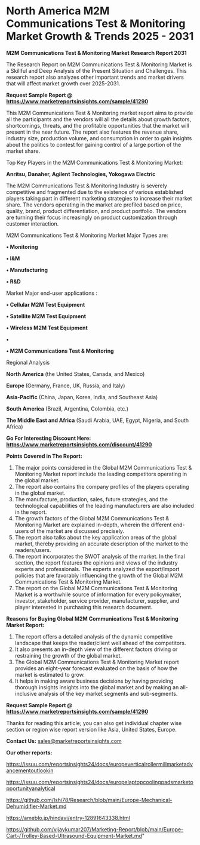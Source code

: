 # North America M2M Communications Test & Monitoring Market Growth & Trends 2025 - 2031

<strong>M2M Communications Test & Monitoring Market Research Report 2031</strong>

The Research Report on M2M Communications Test & Monitoring Market is a Skillful and Deep Analysis of the Present Situation and Challenges. This research report also analyzes other important trends and market drivers that will affect market growth over 2025-2031.

<strong>Request Sample Report @ <a href=https://www.marketreportsinsights.com/sample/41290>https://www.marketreportsinsights.com/sample/41290</a></strong>

This M2M Communications Test & Monitoring market report aims to provide all the participants and the vendors will all the details about growth factors, shortcomings, threats, and the profitable opportunities that the market will present in the near future. The report also features the revenue share, industry size, production volume, and consumption in order to gain insights about the politics to contest for gaining control of a large portion of the market share.

Top Key Players in the M2M Communications Test & Monitoring Market:

<strong>Anritsu, Danaher, Agilent Technologies, Yokogawa Electric</strong>

The M2M Communications Test & Monitoring Industry is severely competitive and fragmented due to the existence of various established players taking part in different marketing strategies to increase their market share. The vendors operating in the market are profiled based on price, quality, brand, product differentiation, and product portfolio. The vendors are turning their focus increasingly on product customization through customer interaction.

M2M Communications Test & Monitoring Market Major Types are:

<strong>•  Monitoring

•  I&M

•  Manufacturing

•  R&D</strong>

Market Major end-user applications :

<strong>•  Cellular M2M Test Equipment

•  Satellite M2M Test Equipment

•  Wireless M2M Test Equipment

•  

•  M2M Communications Test & Monitoring</strong>

Regional Analysis

</u><strong><b>North America</b></strong> (the United States, Canada, and Mexico)

<strong><b>Europe </b></strong>(Germany, France, UK, Russia, and Italy)

<strong><b>Asia-Pacific</b></strong> (China, Japan, Korea, India, and Southeast Asia)

<strong><b>South America</b></strong> (Brazil, Argentina, Colombia, etc.)

<strong><b>The Middle East and Africa</b></strong> (Saudi Arabia, UAE, Egypt, Nigeria, and South Africa)

<strong>Go For Interesting Discount Here: <a href=https://www.marketreportsinsights.com/discount/41290>https://www.marketreportsinsights.com/discount/41290</a></strong>

<strong>Points Covered in The Report:</strong>
<ol>
  <li>The major points considered in the Global M2M Communications Test & Monitoring Market report include the leading competitors operating in the global market.</li>
  <li>The report also contains the company profiles of the players operating in the global market.</li>
  <li>The manufacture, production, sales, future strategies, and the technological capabilities of the leading manufacturers are also included in the report.</li>
  <li>The growth factors of the Global M2M Communications Test & Monitoring Market are explained in-depth, wherein the different end-users of the market are discussed precisely.</li>
  <li>The report also talks about the key application areas of the global market, thereby providing an accurate description of the market to the readers/users.</li>
  <li>The report incorporates the SWOT analysis of the market. In the final section, the report features the opinions and views of the industry experts and professionals. The experts analyzed the export/import policies that are favorably influencing the growth of the Global M2M Communications Test & Monitoring Market.</li>
  <li>The report on the Global M2M Communications Test & Monitoring Market is a worthwhile source of information for every policymaker, investor, stakeholder, service provider, manufacturer, supplier, and player interested in purchasing this research document.</li>
</ol>
<strong>Reasons for Buying Global M2M Communications Test & Monitoring Market Report:</strong>

<ol>
  <li>The report offers a detailed analysis of the dynamic competitive landscape that keeps the reader/client well ahead of the competitors.</li>
  <li>It also presents an in-depth view of the different factors driving or restraining the growth of the global market.</li>
  <li>The Global M2M Communications Test & Monitoring Market report provides an eight-year forecast evaluated on the basis of how the market is estimated to grow.</li>
  <li>It helps in making aware business decisions by having providing thorough insights insights into the global market and by making an all-inclusive analysis of the key market segments and sub-segments.</li>
</ol>
<strong>Request Sample Report @ <a href=https://www.marketreportsinsights.com/sample/41290>https://www.marketreportsinsights.com/sample/41290</a></strong>


Thanks for reading this article; you can also get individual chapter wise section or region wise report version like Asia, United States, Europe.

<strong>Contact Us:</strong>
sales@marketreportsinsights.com

<strong>Our other reports:</strong>

<a href=https://issuu.com/reportsinsights24/docs/europeverticalrollermillmarketadvancementoutlookin>https://issuu.com/reportsinsights24/docs/europeverticalrollermillmarketadvancementoutlookin</a>

<a href=https://issuu.com/reportsinsights24/docs/europelaptopcoolingpadsmarketopportunityanalytical>https://issuu.com/reportsinsights24/docs/europelaptopcoolingpadsmarketopportunityanalytical</a>

<a href=https://github.com/Ishi78/Research/blob/main/Europe-Mechanical-Dehumidifier-Market.md>https://github.com/Ishi78/Research/blob/main/Europe-Mechanical-Dehumidifier-Market.md</a>

<a href=https://ameblo.jp/hindavi/entry-12891643338.html>https://ameblo.jp/hindavi/entry-12891643338.html</a>

<a href=https://github.com/vijaykumar207/Marketing-Report/blob/main/Europe-Cart-/Trolley-Based-Ultrasound-Equipment-Market.md>https://github.com/vijaykumar207/Marketing-Report/blob/main/Europe-Cart-/Trolley-Based-Ultrasound-Equipment-Market.md</a>"
